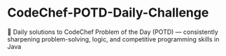 # CodeChef-POTD-Daily-Challenge
🚀 Daily solutions to CodeChef Problem of the Day (POTD) — consistently sharpening problem-solving, logic, and competitive programming skills in Java
